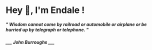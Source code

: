 <h1 title="head"> Hey 👋, I'm Endale !</h1>

**<h5><i>" Wisdom cannot come by railroad or automobile or airplane or be hurried up by telegraph or telephone. "</i></h5>**

*<b>___ John Burroughs ___</b>*
